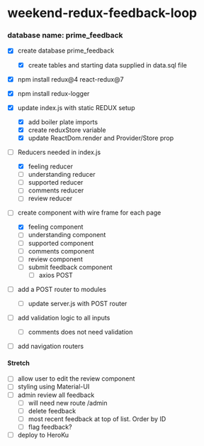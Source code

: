 # weekend-redux-feedback-loop

### database name: prime_feedback

- [X] create database prime_feedback
    - [X] create tables and starting data supplied in data.sql file

- [X] npm install redux@4 react-redux@7
- [X] npm install redux-logger

- [X] update index.js with static REDUX setup
    - [X] add boiler plate imports
    - [X] create reduxStore variable
    - [X] update ReactDom.render and Provider/Store prop

- [ ] Reducers needed in index.js
    - [X] feeling reducer
    - [ ] understanding reducer
    - [ ] supported reducer
    - [ ] comments reducer
    - [ ] review reducer

- [ ] create component with wire frame for each page
    - [X] feeling component
    - [ ] understanding component
    - [ ] supported component
    - [ ] comments component
    - [ ] review component
    - [ ] submit feedback component
        - [ ] axios POST

- [ ] add a POST router to modules
    - [ ] update server.js with POST router

- [ ] add validation logic to all inputs
    - [ ] comments does not need validation

- [ ] add navigation routers


#### Stretch

- [ ] allow user to edit the review component
- [ ] styling using Material-UI
- [ ] admin review all feedback
    - [ ] will need new route /admin
    - [ ] delete feedback
    - [ ] most recent feedback at top of list. Order by ID
    - [ ] flag feedback?

- [ ] deploy to HeroKu